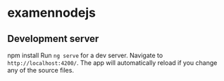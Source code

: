 # examennodejs
## Development server
npm install
Run `ng serve` for a dev server. Navigate to `http://localhost:4200/`. The app will automatically reload if you change any of the source files.
